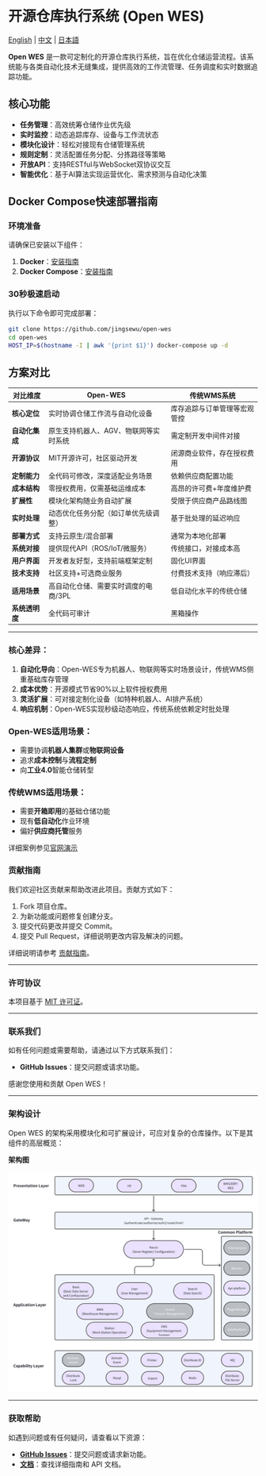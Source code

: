 # 开源仓库执行系统 (Open WES)

[English](README.md) | [中文](#README_CN.md) | [日本語](README_JP.md)

**Open WES** 是一款可定制化的开源仓库执行系统，旨在优化仓储运营流程。该系统能与各类自动化技术无缝集成，提供高效的工作流管理、任务调度和实时数据追踪功能。


## 核心功能

- **任务管理**：高效统筹仓储作业优先级
- **实时监控**：动态追踪库存、设备与工作流状态
- **模块化设计**：轻松对接现有仓储管理系统
- **规则定制**：灵活配置任务分配、分拣路径等策略
- **开放API**：支持RESTful与WebSocket双协议交互
- **智能优化**：基于AI算法实现运营优化、需求预测与自动化决策

## Docker Compose快速部署指南

### 环境准备

请确保已安装以下组件：
1. **Docker**：[安装指南](https://docs.docker.com/get-docker/)
2. **Docker Compose**：[安装指南](https://docs.docker.com/compose/install/)

### 30秒极速启动

执行以下命令即可完成部署：
```bash
git clone https://github.com/jingsewu/open-wes
cd open-wes
HOST_IP=$(hostname -I | awk '{print $1}') docker-compose up -d
```

## 方案对比
| **对比维度**       | **Open-WES**                                                                 | **传统WMS系统**                                                             |
|--------------------|------------------------------------------------------------------------------|---------------------------------------------------------------------------|
| **核心定位**       | 实时协调仓储工作流与自动化设备                                               | 库存追踪与订单管理等宏观管控                                              |
| **自动化集成**     | 原生支持机器人、AGV、物联网等实时系统                                        | 需定制开发中间件对接                                                      |
| **开源协议**       | MIT开源许可，社区驱动开发                                                   | 闭源商业软件，存在授权费用                                                |
| **定制能力**       | 全代码可修改，深度适配业务场景                                               | 依赖供应商配置功能                                                        |
| **成本结构**       | 零授权费用，仅需基础运维成本                                                | 高昂的许可费+年度维护费                                                   |
| **扩展性**         | 模块化架构随业务自动扩展                                                    | 受限于供应商产品路线图                                                    |
| **实时处理**       | 动态优化任务分配（如订单优先级调整）                                        | 基于批处理的延迟响应                                                      |
| **部署方式**       | 支持云原生/混合部署                                                         | 通常为本地化部署                                                          |
| **系统对接**       | 提供现代API（ROS/IoT/微服务）                                               | 传统接口，对接成本高                                                      |
| **用户界面**       | 开发者友好型，支持前端框架定制                                              | 固化UI界面                                                                |
| **技术支持**       | 社区支持+可选商业服务                                                       | 付费技术支持（响应滞后）                                                  |
| **适用场景**       | 高自动化仓储、需要实时调度的电商/3PL                                        | 低自动化水平的传统仓储                                                    |
| **系统透明度**     | 全代码可审计                                                                | 黑箱操作                                                                  |

---

### **核心差异**：
1. **自动化导向**：Open-WES专为机器人、物联网等实时场景设计，传统WMS侧重基础库存管理
2. **成本优势**：开源模式节省90%以上软件授权费用
3. **灵活扩展**：可对接定制化设备（如特种机器人、AI排产系统）
4. **响应机制**：Open-WES实现秒级动态响应，传统系统依赖定时批处理

### **Open-WES适用场景**：
- 需要协调**机器人集群**或**物联网设备**
- 追求**成本控制**与**流程定制**
- 向**工业4.0**智能仓储转型

### **传统WMS适用场景**：
- 需要**开箱即用**的基础仓储功能
- 现有**低自动化**作业环境
- 偏好**供应商托管**服务

详细案例参见[官网演示](https://www.openwes.top/)

### 贡献指南

我们欢迎社区贡献来帮助改进此项目。贡献方式如下：

1.  Fork 项目仓库。
2.  为新功能或问题修复创建分支。
3.  提交代码更改并提交 Commit。
4.  提交 Pull Request，详细说明更改内容及解决的问题。

详细说明请参考 [贡献指南](CONTRIBUTING.md)。

* * *

### 许可协议

本项目基于 [MIT 许可证](LICENSE)。

* * *

### 联系我们

如有任何问题或需要帮助，请通过以下方式联系我们：

*   **GitHub Issues**：提交问题或请求功能。

感谢您使用和贡献 Open WES！

* * * 
### 架构设计

Open WES 的架构采用模块化和可扩展设计，可应对复杂的仓库操作。以下是其组件的高层概览：

**架构图**

![Architecture](server/doc/image/architecture.png)

* * *

### 获取帮助

如遇到问题或有任何疑问，请查看以下资源：

*   **[GitHub Issues](https://github.com/jingsewu/open-wes/issues)**：提交问题或请求新功能。
*   **[文档](https://docs.openwes.top)**：查找详细指南和 API 文档。
